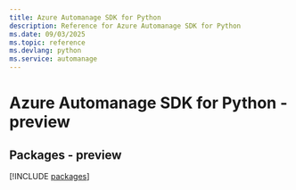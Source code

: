 ```yaml
---
title: Azure Automanage SDK for Python
description: Reference for Azure Automanage SDK for Python
ms.date: 09/03/2025
ms.topic: reference
ms.devlang: python
ms.service: automanage
---
```

# Azure Automanage SDK for Python - preview
## Packages - preview
[!INCLUDE [packages](automanage-index.md)]